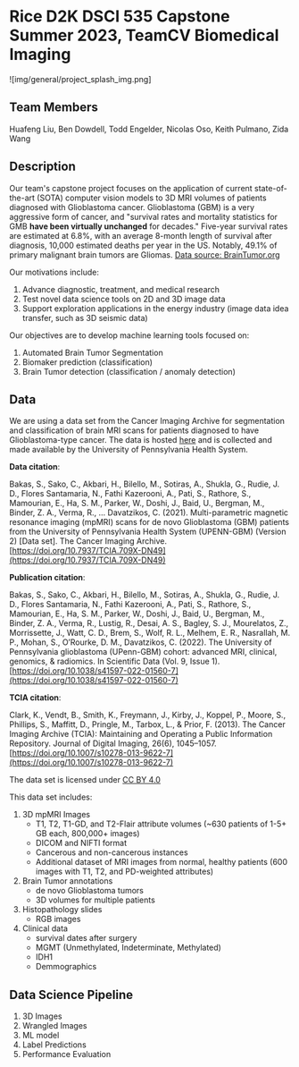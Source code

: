 # Rice D2K DSCI 535 Capstone Summer 2023, TeamCV Biomedical Imaging

![img/general/project_splash_img.png]

## Team Members
Huafeng Liu, Ben Dowdell, Todd Engelder, Nicolas Oso, Keith Pulmano, Zida Wang


## Description
Our team's capstone project focuses on the application of current state-of-the-art (SOTA) computer vision models to 3D MRI volumes of patients diagnosed with Glioblastoma cancer. Glioblastoma (GBM) is a very aggressive form of cancer, and "survival rates and mortality statistics for GMB **have been virtually unchanged** for decades." Five-year survival rates are estimated at 6.8%, with an average 8-month length of survival after diagnosis, 10,000 estimated deaths per year in the US. Notably, 49.1% of primary malignant brain tumors are Gliomas. [Data source: BrainTumor.org](https://braintumor.org/events/glioblastoma-awareness-day/about-glioblastoma/)

Our motivations include:

1. Advance diagnostic, treatment, and medical research
2. Test novel data science tools on 2D and 3D image data
3. Support exploration applications in the energy industry (image data idea transfer, such as 3D seismic data)

 Our objectives are to develop machine learning tools focused on:

1. Automated Brain Tumor Segmentation
2. Biomaker prediction (classification)
3. Brain Tumor detection (classification / anomaly detection)

## Data
We are using a data set from the Cancer Imaging Archive for segmentation and classification of brain MRI scans for patients diagnosed to have Glioblastoma-type cancer. The data is hosted [here](https://wiki.cancerimagingarchive.net/pages/viewpage.action?pageId=70225642) and is collected and made available by the University of Pennsylvania Health System.

**Data citation**:

Bakas, S., Sako, C., Akbari, H., Bilello, M., Sotiras, A., Shukla, G., Rudie, J. D., Flores Santamaria, N., Fathi Kazerooni, A., Pati, S., Rathore, S., Mamourian, E., Ha, S. M., Parker, W., Doshi, J., Baid, U., Bergman, M., Binder, Z. A., Verma, R., … Davatzikos, C. (2021). Multi-parametric magnetic resonance imaging (mpMRI) scans for de novo Glioblastoma (GBM) patients from the University of Pennsylvania Health System (UPENN-GBM) (Version 2) [Data set]. The Cancer Imaging Archive. [https://doi.org/10.7937/TCIA.709X-DN49](https://doi.org/10.7937/TCIA.709X-DN49)

**Publication citation**:

Bakas, S., Sako, C., Akbari, H., Bilello, M., Sotiras, A., Shukla, G., Rudie, J. D., Flores Santamaria, N., Fathi Kazerooni, A., Pati, S., Rathore, S., Mamourian, E., Ha, S. M., Parker, W., Doshi, J., Baid, U., Bergman, M., Binder, Z. A., Verma, R., Lustig, R., Desai, A. S., Bagley, S. J., Mourelatos, Z., Morrissette, J., Watt, C. D., Brem, S., Wolf, R. L., Melhem, E. R., Nasrallah, M. P., Mohan, S., O’Rourke, D. M., Davatzikos, C. (2022). The University of Pennsylvania glioblastoma (UPenn-GBM) cohort: advanced MRI, clinical, genomics, & radiomics. In Scientific Data (Vol. 9, Issue 1). [https://doi.org/10.1038/s41597-022-01560-7](https://doi.org/10.1038/s41597-022-01560-7)

**TCIA citation**:

Clark, K., Vendt, B., Smith, K., Freymann, J., Kirby, J., Koppel, P., Moore, S., Phillips, S., Maffitt, D., Pringle, M., Tarbox, L., & Prior, F. (2013). The Cancer Imaging Archive (TCIA): Maintaining and Operating a Public Information Repository. Journal of Digital Imaging, 26(6), 1045–1057. [https://doi.org/10.1007/s10278-013-9622-7](https://doi.org/10.1007/s10278-013-9622-7)

The data set is licensed under [CC BY 4.0](https://creativecommons.org/licenses/by/4.0/)

This data set includes:

1. 3D mpMRI Images
    * T1, T2, T1-GD, and T2-Flair attribute volumes (~630 patients of 1-5+ GB each, 800,000+ images)
    * DICOM and NIFTI format
    * Cancerous and non-cancerous instances
    * Additional dataset of MRI images from normal, healthy patients (600 images with T1, T2, and PD-weighted attributes)
2. Brain Tumor annotations
    * de novo Glioblastoma tumors
    * 3D volumes for multiple patients
3. Histopathology slides
    * RGB images
4. Clinical data
    * survival dates after surgery
    * MGMT (Unmethylated, Indeterminate, Methylated)
    * IDH1
    * Demmographics

## Data Science Pipeline

1. 3D Images
2. Wrangled Images
3. ML model
4. Label Predictions
5. Performance Evaluation